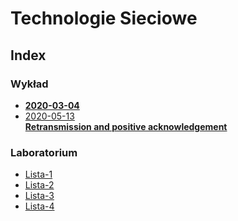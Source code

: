 # Technologie Sieciowe

## Index

  ### Wykład
  - [**2020-03-04**](wyk/2020-03-04.md)
  - [2020-05-13\
      **Retransmission and positive acknowledgement**](wyk/2020-05-13/retransmission.md)

  ### Laboratorium
  - [Lista-1](lab/lista-1.md)
  - [Lista-2](lab/lista-2/readme.md)
  - [Lista-3](lab/lista-3/readme.md)
  - [Lista-4](lab/lista-4/readme.md)
